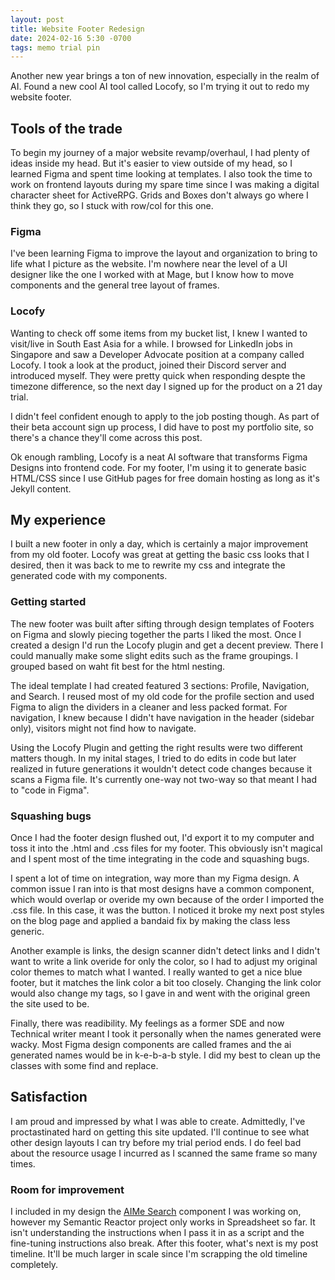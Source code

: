 ```yaml
---
layout: post
title: Website Footer Redesign
date: 2024-02-16 5:30 -0700
tags: memo trial pin
---
```


Another new year brings a ton of new innovation, especially in the realm of AI. Found a new cool AI tool called Locofy, so I'm trying it out to redo my website footer.

## Tools of the trade

To begin my journey of a major website revamp/overhaul, I had plenty of ideas inside my head. But it's easier to view outside of my head, so I learned Figma and spent time looking at templates. I also took the time to work on frontend layouts during my spare time since I was making a digital character sheet for ActiveRPG. Grids and Boxes don't always go where I think they go, so I stuck with row/col for this one.

### Figma

I've been learning Figma to improve the layout and organization to bring to life what I picture as the website. I'm nowhere near the level of a UI designer like the one I worked with at Mage, but I know how to move components and the general tree layout of frames.

### Locofy

Wanting to check off some items from my bucket list, I knew I wanted to visit/live in South East Asia for a while. I browsed for LinkedIn jobs in Singapore and saw a Developer Advocate position at a company called Locofy. I took a look at the product, joined their Discord server and introduced myself. They were pretty quick when responding despte the timezone difference, so the next day I signed up for the product on a 21 day trial.

I didn't feel confident enough to apply to the job posting though. As part of their beta account sign up process, I did have to post my portfolio site, so there's a chance they'll come across this post.

Ok enough rambling, Locofy is a neat AI software that transforms Figma Designs into frontend code. For my footer, I'm using it to generate basic HTML/CSS since I use GitHub pages for free domain hosting as long as it's Jekyll content.

## My experience

I built a new footer in only a day, which is certainly a major improvement from my old footer. Locofy was great at getting the basic css looks that I desired, then it was back to me to rewrite my css and integrate the generated code with my components.

### Getting started

The new footer was built after sifting through design templates of Footers on Figma and slowly piecing together the parts I liked the most. Once I created a design I'd run the Locofy plugin and get a decent preview. There I could manually make some slight edits such as the frame groupings. I grouped based on waht fit best for the html nesting.

The ideal template I had created featured 3 sections: Profile, Navigation, and Search. I reused most of my old code for the profile section and used Figma to align the dividers in a cleaner and less packed format. For navigation, I knew because I didn't have navigation in the header (sidebar only), visitors might not find how to navigate.

Using the Locofy Plugin and getting the right results were two different matters though. In my inital stages, I tried to do edits in code but later realized in future generations it wouldn't detect code changes because it scans a Figma file. It's currently one-way not two-way so that meant I had to "code in Figma".

### Squashing bugs

Once I had the footer design flushed out, I'd export it to my computer and toss it into the .html and .css files for my footer. This obviously isn't magical and I spent most of the time integrating in the code and squashing bugs.

I spent a lot of time on integration, way more than my Figma design. A common issue I ran into is that most designs have a common component, which would overlap or overide my own because of the order I imported the .css file. In this case, it was the button. I noticed it broke my next post styles on the blog page and applied a bandaid fix by making the class less generic.

Another example is links, the design scanner didn't detect links and I didn't want to write a link overide for only the color, so I had to adjust my original color themes to match what I wanted. I really wanted to get a nice blue footer, but it matches the link color a bit too closely. Changing the link color would also change my tags, so I gave in and went with the original green the site used to be.

Finally, there was readibility. My feelings as a former SDE and now Technical writer meant I took it personally when the names generated were wacky. Most Figma design components are called frames and the ai generated names would be in k-e-b-a-b style. I did my best to clean up the classes with some find and replace.

## Satisfaction

I am proud and impressed by what I was able to create. Admittedly, I've proctastinated hard on getting this site updated. I'll continue to see what other design layouts I can try before my trial period ends. I do feel bad about the resource usage I incurred as I scanned the same frame so many times.

### Room for improvement

I included in my design the [AIMe Search](/2023-05-25-AI-Me.md) component I was working on, however my Semantic Reactor project only works in Spreadsheet so far. It isn't understanding the instructions when I pass it in as a script and the fine-tuning instructions also break. After this footer, what's next is my post timeline. It'll be much larger in scale since I'm scrapping the old timeline completely.
